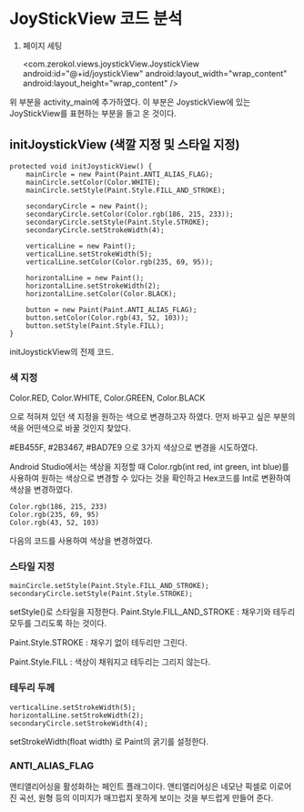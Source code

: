 # JoyStickView 코드 분석

1. 페이지 세팅

    <com.zerokol.views.joystickView.JoystickView
            android:id="@+id/joystickView"
            android:layout_width="wrap_content"
            android:layout_height="wrap_content" />


위 부분을 activity_main에 추가하였다. 이 부분은 JoystickView에 있는 JoyStickView를 표현하는 부분을 들고 온 것이다.

## initJoystickView (색깔 지정 및 스타일 지정)



    protected void initJoystickView() {
        mainCircle = new Paint(Paint.ANTI_ALIAS_FLAG);
        mainCircle.setColor(Color.WHITE);
        mainCircle.setStyle(Paint.Style.FILL_AND_STROKE);

        secondaryCircle = new Paint();
        secondaryCircle.setColor(Color.rgb(186, 215, 233));
        secondaryCircle.setStyle(Paint.Style.STROKE);
        secondaryCircle.setStrokeWidth(4);

        verticalLine = new Paint();
        verticalLine.setStrokeWidth(5);
        verticalLine.setColor(Color.rgb(235, 69, 95));

        horizontalLine = new Paint();
        horizontalLine.setStrokeWidth(2);
        horizontalLine.setColor(Color.BLACK);

        button = new Paint(Paint.ANTI_ALIAS_FLAG);
        button.setColor(Color.rgb(43, 52, 103));
        button.setStyle(Paint.Style.FILL);
    }


initJoystickView의 전제 코드.

### 색 지정

Color.RED, Color.WHITE, Color.GREEN, Color.BLACK

으로 적혀져 있던 색 지정을 원하는 색으로 변경하고자 하였다. 먼저 바꾸고 싶은 부분의 색을 어떤색으로 바꿀 것인지 찾았다.

#EB455F, #2B3467, #BAD7E9 으로 3가지 색상으로 변경을 시도하였다.

Android Studio에서는 색상을 지정할 때 Color.rgb(int red, int green, int blue)를 사용하여 원하는 색상으로 변경할 수 있다는 것을 확인하고 Hex코드를 Int로 변환하여 색상을 변경하였다.


    Color.rgb(186, 215, 233)
    Color.rgb(235, 69, 95)
    Color.rgb(43, 52, 103)


다음의 코드를 사용하여 색상을 변경하였다.


### 스타일 지정

    mainCircle.setStyle(Paint.Style.FILL_AND_STROKE);
    secondaryCircle.setStyle(Paint.Style.STROKE);

setStyle()로 스타일을 지정한다.
Paint.Style.FILL_AND_STROKE : 채우기와 테두리 모두를 그리도록 하는 것이다.

Paint.Style.STROKE : 채우기 없이 테두리만 그린다.

Paint.Style.FILL : 색상이 채워지고 테두리는 그리지 않는다.

### 테두리 두께

    verticalLine.setStrokeWidth(5);
    horizontalLine.setStrokeWidth(2);
    secondaryCircle.setStrokeWidth(4);

setStrokeWidth(float width) 로 Paint의 굵기를 설정한다.

### ANTI_ALIAS_FLAG

앤티앨리어싱을 활성화하는 페인트 플래그이다. 앤티앨리어싱은 네모난 픽셀로 이로어진 곡선, 원형 등의 이미지가 매끄럽지 못하게 보이는 것을 부드럽게 만들어 준다.
